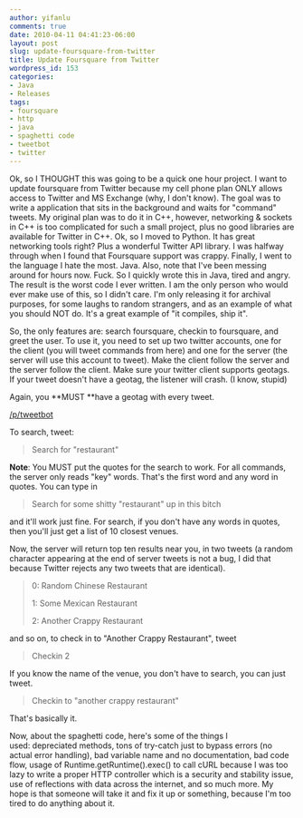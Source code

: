 ```yaml
---
author: yifanlu
comments: true
date: 2010-04-11 04:41:23-06:00
layout: post
slug: update-foursquare-from-twitter
title: Update Foursquare from Twitter
wordpress_id: 153
categories:
- Java
- Releases
tags:
- foursquare
- http
- java
- spaghetti code
- tweetbot
- twitter
---
```


Ok, so I THOUGHT this was going to be a quick one hour project. I want to update foursquare from Twitter because my cell phone plan ONLY allows access to Twitter and MS Exchange (why, I don't know). The goal was to write a application that sits in the background and waits for "command" tweets. My original plan was to do it in C++, however, networking & sockets in C++ is too complicated for such a small project, plus no good libraries are available for Twitter in C++. Ok, so I moved to Python. It has great networking tools right? Plus a wonderful Twitter API library. I was halfway through when I found that Foursquare support was crappy. Finally, I went to the language I hate the most. Java. Also, note that I've been messing around for hours now. Fuck. So I quickly wrote this in Java, tired and angry. The result is the worst code I ever written. I am the only person who would ever make use of this, so I didn't care. I'm only releasing it for archival purposes, for some laughs to random strangers, and as an example of what you should NOT do. It's a great example of "it compiles, ship it".

So, the only features are: search foursquare, checkin to foursquare, and greet the user. To use it, you need to set up two twitter accounts, one for the client (you will tweet commands from here) and one for the server (the server will use this account to tweet). Make the client follow the server and the server follow the client. Make sure your twitter client supports geotags. If your tweet doesn't have a geotag, the listener will crash. (I know, stupid)

Again, you **MUST **have a geotag with every tweet.

[/p/tweetbot](/p/tweetbot)

To search, tweet:


> Search for "restaurant"


**Note**: You MUST put the quotes for the search to work. For all commands, the server only reads "key" words. That's the first word and any word in quotes. You can type in


> Search for some shitty "restaurant" up in this bitch


and it'll work just fine. For search, if you don't have any words in quotes, then you'll just get a list of 10 closest venues.

Now, the server will return top ten results near you, in two tweets (a random character appearing at the end of server tweets is not a bug, I did that because Twitter rejects any two tweets that are identical).


> 0: Random Chinese Restaurant
> 
> 1: Some Mexican Restaurant
> 
> 2: Another Crappy Restaurant


and so on, to check in to "Another Crappy Restaurant", tweet


> Checkin 2


If you know the name of the venue, you don't have to search, you can just tweet.


> Checkin to "another crappy restaurant"


That's basically it.

Now, about the spaghetti code, here's some of the things I used: depreciated methods, tons of try-catch just to bypass errors (no actual error handling), bad variable name and no documentation, bad code flow, usage of Runtime.getRuntime().exec() to call cURL because I was too lazy to write a proper HTTP controller which is a security and stability issue, use of reflections with data across the internet, and so much more. My hope is that someone will take it and fix it up or something, because I'm too tired to do anything about it.
